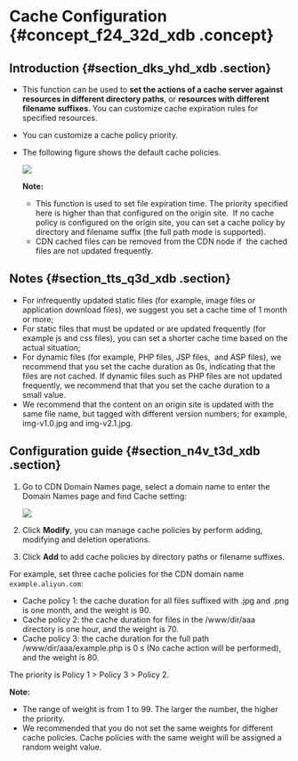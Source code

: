 # Cache Configuration {#concept_f24_32d_xdb .concept}

## Introduction {#section_dks_yhd_xdb .section}

-   This function can be used to **set the actions of a cache server against resources in different directory paths**, or **resources with different filename suffixes**. You can customize cache expiration rules for specified resources.
-   You can customize a cache policy priority.
-   The following figure shows the default cache policies.

    ![](http://static-aliyun-doc.oss-cn-hangzhou.aliyuncs.com/assets/img/5147/15483005953383_en-US.png)

    **Note:** 

    -   This function is used to set file expiration time. The priority specified here is higher than that configured on the origin site.  If no cache policy is configured on the origin site, you can set a cache policy by directory and filename suffix \(the full path mode is supported\).
    -   CDN cached files can be removed from the CDN node if  the cached files are not updated frequently.

## Notes {#section_tts_q3d_xdb .section}

-   For infrequently updated static files \(for example, image files or application download files\), we suggest you set a cache time of 1 month or more;
-   For static files that must be updated or are updated frequently \(for example js and css files\), you can set a shorter cache time based on the actual situation;
-   For dynamic files \(for example, PHP files, JSP files,  and ASP files\), we recommend that you set the cache duration as 0s, indicating that the files are not cached. If dynamic files such as PHP files are not updated frequently, we recommend that that you set the cache duration to a small value.
-   We recommend that the content on an origin site is updated with the same file name, but tagged with different version numbers; for example, img-v1.0.jpg and img-v2.1.jpg.

## Configuration guide {#section_n4v_t3d_xdb .section}

1.  Go to CDN Domain Names page, select a domain name to enter the Domain Names page and find Cache setting:

    ![](http://static-aliyun-doc.oss-cn-hangzhou.aliyuncs.com/assets/img/5147/15483005953384_en-US.png)

2.  Click **Modify**, you can manage cache policies by perform adding, modifying and deletion operations.
3.  Click **Add** to add cache policies by directory paths or filename suffixes.  

For example, set three cache policies for the CDN domain name `example.aliyun.com`:

-   Cache policy 1: the cache duration for all files suffixed with .jpg and .png is one month, and the weight is 90.
-   Cache policy 2: the cache duration for files in the /www/dir/aaa directory is one hour, and the weight is 70.
-   Cache policy 3: the cache duration for the full path /www/dir/aaa/example.php is 0 s \(No cache action will be performed\), and the weight is 80.

The priority is Policy 1 \> Policy 3 \> Policy 2.

**Note:** 

-   The range of weight is from 1 to 99. The larger the number, the higher the priority.
-   We recommended that you do not set the same weights for different cache policies. Cache policies with the same weight will be assigned a random weight value.

